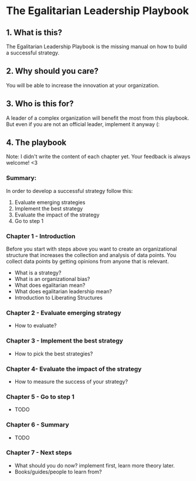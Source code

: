 <!-- numbers -->

# The Egalitarian Leadership Playbook

## 1. What is this?
The Egalitarian Leadership Playbook is the missing manual on how to build a successful strategy.

## 2. Why should you care?
You will be able to increase the innovation at your organization.

## 3. Who is this for?
A leader of a complex organization will benefit the most from this playbook. But even if you are not an official leader, implement it anyway (:

## 4. The playbook
Note: I didn't write the content of each chapter yet. Your feedback is always welcome! <3

### Summary:

In order to develop a successful strategy follow this:
1. Evaluate emerging strategies
1. Implement the best strategy
1. Evaluate the impact of the strategy
1. Go to step 1

### Chapter 1 - Introduction

Before you start with steps above you want to create an organizational structure that increases the collection and analysis of data points. You collect data points by getting opinions from anyone that is relevant.

* What is a strategy?
* What is an organizational bias?
* What does egalitarian mean?
* What does egalitarian leadership mean?
* Introduction to Liberating Structures

### Chapter 2 - Evaluate emerging strategy
* How to evaluate?

### Chapter 3 - Implement the best strategy
* How to pick the best strategies?

### Chapter 4- Evaluate the impact of the strategy
* How to measure the success of your strategy?

### Chapter 5 - Go to step 1
* TODO

### Chapter 6 - Summary
* TODO

### Chapter 7 - Next steps
* What should you do now? implement first, learn more theory later.
* Books/guides/people to learn from?

